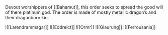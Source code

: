 Devout worshippers of [[Bahamut]], this order seeks to spread the good will of there platinum god. The order is made of mostly metallic dragon’s and their dragonborn kin. 

 
![[Larendrammagar]]
![[Eddreict]]
![[Ormr]]
![[Glaurung]]
![[Ferrousania]]

